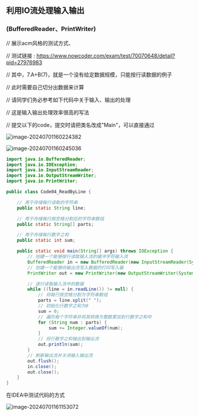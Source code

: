## 利用IO流处理输入输出

### (BufferedReader、PrintWriter)



// 展示acm风格的测试方式、

// 测试链接 : https://www.nowcoder.com/exam/test/70070648/detail?pid=27976983

// 其中，7.A+B(7)，就是一个没有给定数据规模，只能按行读数据的例子

// 此时需要自己切分出数据来计算

// 请同学们务必参考如下代码中关于输入、输出的处理

// 这是输入输出处理效率很高的写法

// 提交以下的code，提交时请把类名改成"Main"，可以直接通过



![image-20240701160224382](C:\Users\yang\AppData\Roaming\Typora\typora-user-images\image-20240701160224382.png)

![image-20240701160245036](C:\Users\yang\AppData\Roaming\Typora\typora-user-images\image-20240701160245036.png)

```java
import java.io.BufferedReader;
import java.io.IOException;
import java.io.InputStreamReader;
import java.io.OutputStreamWriter;
import java.io.PrintWriter;

public class Code04_ReadByLine {

    // 用于存储每行读取的字符串
    public static String line;

    // 用于存储每行按空格分割后的字符串数组
    public static String[] parts;

    // 用于存储每行数字之和
    public static int sum;

    public static void main(String[] args) throws IOException {
        // 创建一个能够按行读取输入流的缓冲字符输入流
        BufferedReader in = new BufferedReader(new InputStreamReader(System.in));
        // 创建一个能够向输出流写入数据的打印写入器
        PrintWriter out = new PrintWriter(new OutputStreamWriter(System.out));

        // 逐行读取输入流中的数据
        while ((line = in.readLine()) != null) {
            // 将每行按空格分割为字符串数组
            parts = line.split(" ");
            // 初始化行数字之和为0
            sum = 0;
            // 遍历每个字符串并将其转换为整数累加到行数字之和中
            for (String num : parts) {
                sum += Integer.valueOf(num);
            }
            // 将行数字之和输出到输出流
            out.println(sum);
        }
        // 刷新输出流并关闭输入输出流
        out.flush();
        in.close();
        out.close();
    }
}
```

在IDEA中测试代码的方式

![image-20240701161153072](C:\Users\yang\AppData\Roaming\Typora\typora-user-images\image-20240701161153072.png)